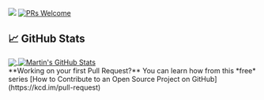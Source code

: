 <a href="https://github.com/qasimabdullah404"><img src="https://img.shields.io/badge/Hello%20-Peeps!!!-blue.svg"/></a>
[![PRs Welcome](https://img.shields.io/badge/PRs-welcome-brightgreen.svg?style=flat-square)](http://makeapullrequest.com)

## &#x1f4c8; GitHub Stats

<a href="https://github.com/qasimabdullah404/qasimabdullah404">
  <img align="center" src="https://github-readme-stats.vercel.app/api/top-langs/?username=qasimabdullah404&hide=java,html,tex&title_color=ffffff&text_color=c9cacc&icon_color=2bbc8a&bg_color=1d1f21&langs_count=3" />
</a>
<a href="https://github.com/qasimabdullah404/qasimabdullah404">
  <img align="center" src="https://github-readme-stats.vercel.app/api?username=qasimabdullah404&show_icons=true&line_height=27&count_private=true&title_color=ffffff&text_color=c9cacc&icon_color=2bbc8a&bg_color=1d1f21" alt="Martin's GitHub Stats" />
</a>
<br />
**Working on your first Pull Request?** You can learn how from this *free* series [How to Contribute to an Open Source Project on GitHub](https://kcd.im/pull-request)
